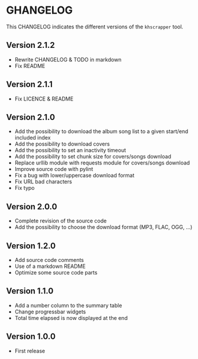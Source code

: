 # GHANGELOG

This CHANGELOG indicates the different versions of the `khscrapper` tool.

## Version 2.1.2

- Rewrite CHANGELOG & TODO in markdown
- Fix README

## Version 2.1.1

- Fix LICENCE & README

## Version 2.1.0

- Add the possibility to download the album song list to a given start/end included index
- Add the possibility to download covers
- Add the possibility to set an inactivity timeout
- Add the possibility to set chunk size for covers/songs download
- Replace urllib module with requests module for covers/songs download
- Improve source code with pylint
- Fix a bug with lower/uppercase download format
- Fix URL bad characters
- Fix typo

## Version 2.0.0

- Complete revision of the source code
- Add the possibility to choose the download format (MP3, FLAC, OGG, ...)

## Version 1.2.0

- Add source code comments
- Use of a markdown README
- Optimize some source code parts

## Version 1.1.0

- Add a number column to the summary table
- Change progressbar widgets
- Total time elapsed is now displayed at the end

## Version 1.0.0

- First release
